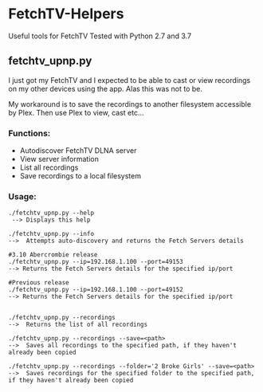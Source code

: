# FetchTV-Helpers
Useful tools for FetchTV
Tested with Python 2.7 and 3.7

## fetchtv_upnp.py
I just got my FetchTV and I expected to be able to cast or view recordings on my other devices using the app.
Alas this was not to be.

My workaround is to save the recordings to another filesystem accessible by Plex.
Then use Plex to view, cast etc...

### Functions:
- Autodiscover FetchTV DLNA server
- View server information
- List all recordings
- Save recordings to a local filesystem

### Usage:
```
./fetchtv_upnp.py --help
 --> Displays this help

./fetchtv_upnp.py --info
-->  Attempts auto-discovery and returns the Fetch Servers details

#3.10 Abercrombie release
./fetchtv_upnp.py --ip=192.168.1.100 --port=49153
--> Returns the Fetch Servers details for the specified ip/port

#Previous release
./fetchtv_upnp.py --ip=192.168.1.100 --port=49152
--> Returns the Fetch Servers details for the specified ip/port


./fetchtv_upnp.py --recordings
-->  Returns the list of all recordings

./fetchtv_upnp.py --recordings --save=<path>
-->  Saves all recordings to the specified path, if they haven't already been copied

./fetchtv_upnp.py --recordings --folder='2 Broke Girls' --save=<path>
-->  Saves recordings for the specified folder to the specified path, if they haven't already been copied
